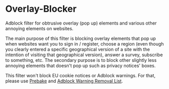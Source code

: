 Overlay-Blocker
===============

Adblock filter for obtrusive overlay (pop up) elements and various other annoying elements on websites.

The main purpose of this filter is blocking overlay elements that pop up when websites want you to sign in / register, choose a region (even though you clearly entered a specific geographical version of a site with the intention of visiting that geographical version), answer a survey, subscribe to something, etc.
The secondary purpose is to block other slightly less annoying elements that doesn't pop up such as privacy notices' boxes.

This filter won't block EU cookie notices or Adblock warnings. For that, please use <a href="http://prebake.eu/">Prebake</a> and 
<a href="https://adblockplus.org/en/subscriptions">Adblock Warning Removal List</a>.
